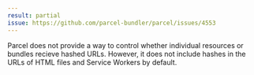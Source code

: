```yaml
---
result: partial
issue: https://github.com/parcel-bundler/parcel/issues/4553
---
```


Parcel does not provide a way to control whether individual resources or bundles recieve hashed URLs. However, it does not include hashes in the URLs of HTML files and Service Workers by default.
